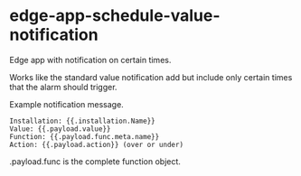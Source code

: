 # edge-app-schedule-value-notification
Edge app with notification on certain times.

Works like the standard value notification add but include only certain times that the alarm should trigger.


Example notification message.

```
Installation: {{.installation.Name}}
Value: {{.payload.value}}
Function: {{.payload.func.meta.name}}
Action: {{.payload.action}} (over or under)
```
.payload.func is the complete function object. 
